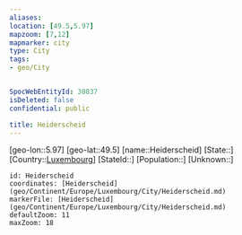 ```yaml
---
aliases: 
location: [49.5,5.97]
mapzoom: [7,12] 
mapmarker: city 
type: City
tags:
- geo/City


SpocWebEntityId: 30837
isDeleted: false
confidential: public

title: Heiderscheid
---
```

[geo-lon::5.97]
[geo-lat::49.5]
[name::Heiderscheid]
[State::]
[Country::[Luxembourg](geo/Continent/Europe/Luxembourg.md)]
[StateId::]
[Population::]
[Unknown::]


```leaflet
id: Heiderscheid
coordinates: [Heiderscheid](geo/Continent/Europe/Luxembourg/City/Heiderscheid.md)
markerFile: [Heiderscheid](geo/Continent/Europe/Luxembourg/City/Heiderscheid.md)
defaultZoom: 11 
maxZoom: 18
```



